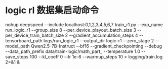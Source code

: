 # logic rl 数据集启动命令
nohup deepspeed --include localhost:0,1,2,3,4,5,6,7 train_r1.py --exp_name run_logic_r1 --group_size 8 --per_device_playout_batch_size 3 --per_device_train_batch_size 2 --gradient_accumulation_steps 4 --tensorboard_path logs/run_logic_r1 --output_dir logic-r1 --zero_stage 2 --model_path Qwen2.5-7B-Instruct --bf16 --gradient_checkpointing --debug --data_path_prefix data/train-logic/math_part_ --temperature 1.0 --save_steps 100 --kl_coeff 0 --lr 1e-6 --warmup_steps 10 > logging/train.log 2>&1 &
